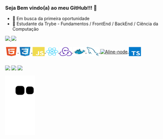 ### Seja Bem vindo(a) ao meu GitHub!!! 👋

- 🔭 Em busca da primeira oportunidade
- 🌱 Estudante da Trybe - Fundamentos / FrontEnd / BackEnd / Ciência da Computação

<div>
  <a href="https://github.com/AlinyCruz">
  <img height="180em" src="https://github-readme-stats.vercel.app/api?username=AlinyCruz&show_icons=true&theme=dracula&include_all_commits=true&count_private=true"/>
  <img height="180em" src="https://github-readme-stats.vercel.app/api/top-langs/?username=AlinyCruz&layout=compact&langs_count=16&theme=dracula"/>
</div>
  
<div style="display: inline_block"><br>
  <img align="center" alt="Aline-HTML" height="30" width="40" src="https://raw.githubusercontent.com/devicons/devicon/master/icons/html5/html5-original.svg">
  <img align="center" alt="Aline-CSS" height="30" width="40" src="https://raw.githubusercontent.com/devicons/devicon/master/icons/css3/css3-original.svg">
  <img align="center" alt="Aline-Js" height="30" width="40" src="https://raw.githubusercontent.com/devicons/devicon/master/icons/javascript/javascript-plain.svg">
  <img align="center" alt="Aline-React" height="30" width="40" src="https://raw.githubusercontent.com/devicons/devicon/master/icons/react/react-original.svg">
  <img align="center" alt="Aline-Redux" height="30" width="40" src="https://raw.githubusercontent.com/devicons/devicon/master/icons/redux/redux-original.svg">
  <img align="center" alt="Aline-Docker" height="30" width="40" src="https://raw.githubusercontent.com/devicons/devicon/master/icons/docker/docker-original.svg">
  <img align="center" alt="Aline-mysql" height="30" width="40" src="https://raw.githubusercontent.com/devicons/devicon/master/icons/mysql/mysql-original.svg">
  <img align="center" alt="Aline-node" height="30" width="40" src="https://cdn.jsdelivr.net/gh/devicons/devicon/icons/nodejs/nodejs-original.svg">
  <img align="center" alt="Aline-Ts" height="30" width="40" src="https://raw.githubusercontent.com/devicons/devicon/master/icons/typescript/typescript-plain.svg">
</div>

  ##
  
<div>
 <a href="https://instagram.com/aliny.ocruz" target="_blank"><img src="https://img.shields.io/badge/-Instagram-%23E4405F?style=for-the-badge&logo=instagram&logoColor=white" target="_blank"></a>
 <a href = "mailto:aliny.cruz@yahoo.com.br"><img src="https://img.shields.io/badge/yahoo-685EA9?style=for-the-badge&logo=yahoo&logoColor=white" target="_blank"></a>
 <a href="https://www.linkedin.com/in/aliny-cruz-dev/" target="_blank"><img src="https://img.shields.io/badge/-LinkedIn-%230077B5?style=for-the-badge&logo=linkedin&logoColor=white" target="_blank"></a> 
</div>

![Snake animation](https://github.com/AlinyCruz/AlinyCruz/blob/output/github-contribution-grid-snake.svg)
  
  
